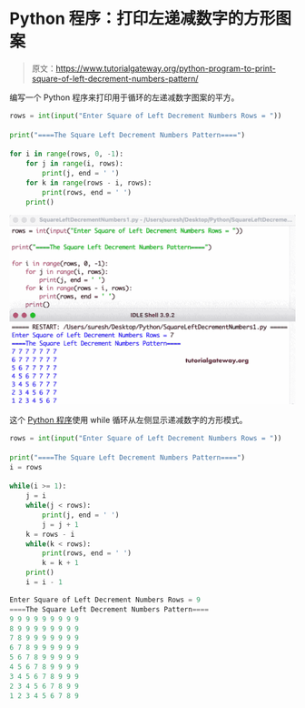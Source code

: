 # Python 程序：打印左递减数字的方形图案

> 原文：<https://www.tutorialgateway.org/python-program-to-print-square-of-left-decrement-numbers-pattern/>

编写一个 Python 程序来打印用于循环的左递减数字图案的平方。

```py
rows = int(input("Enter Square of Left Decrement Numbers Rows = "))

print("====The Square Left Decrement Numbers Pattern====")

for i in range(rows, 0, -1):
    for j in range(i, rows):
        print(j, end = ' ')
    for k in range(rows - i, rows):
        print(rows, end = ' ')
    print()
```

![Python Program to Print Square of Left Decrement Numbers Pattern](img/d1245ec618fd6436c23cc4be56f1214a.png)

这个 [Python 程序](https://www.tutorialgateway.org/python-programming-examples/)使用 while 循环从左侧显示递减数字的方形模式。

```py
rows = int(input("Enter Square of Left Decrement Numbers Rows = "))

print("====The Square Left Decrement Numbers Pattern====")
i = rows

while(i >= 1):
    j = i
    while(j < rows):
        print(j, end = ' ')
        j = j + 1
    k = rows - i
    while(k < rows):
        print(rows, end = ' ')
        k = k + 1
    print()
    i = i - 1
```

```py
Enter Square of Left Decrement Numbers Rows = 9
====The Square Left Decrement Numbers Pattern====
9 9 9 9 9 9 9 9 9 
8 9 9 9 9 9 9 9 9 
7 8 9 9 9 9 9 9 9 
6 7 8 9 9 9 9 9 9 
5 6 7 8 9 9 9 9 9 
4 5 6 7 8 9 9 9 9 
3 4 5 6 7 8 9 9 9 
2 3 4 5 6 7 8 9 9 
1 2 3 4 5 6 7 8 9 
```